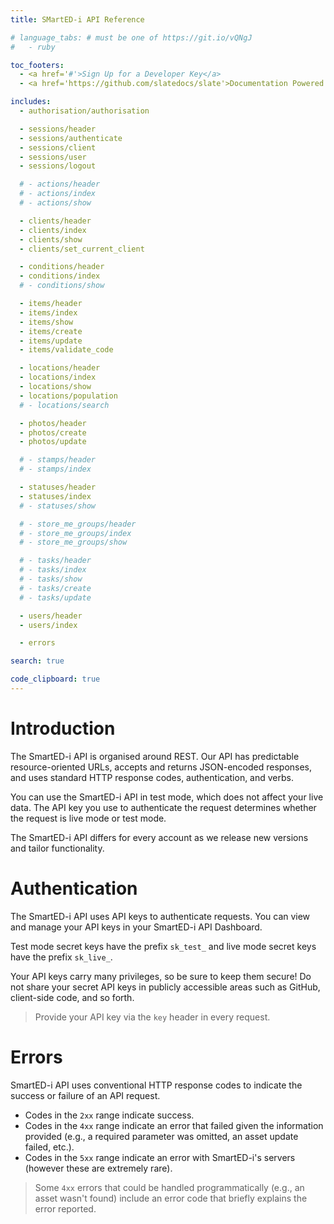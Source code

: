 ```yaml
---
title: SMartED-i API Reference

# language_tabs: # must be one of https://git.io/vQNgJ
#   - ruby

toc_footers:
  - <a href='#'>Sign Up for a Developer Key</a>
  - <a href='https://github.com/slatedocs/slate'>Documentation Powered by Slate</a>

includes:
  - authorisation/authorisation

  - sessions/header
  - sessions/authenticate
  - sessions/client
  - sessions/user
  - sessions/logout

  # - actions/header
  # - actions/index
  # - actions/show

  - clients/header
  - clients/index
  - clients/show
  - clients/set_current_client

  - conditions/header
  - conditions/index
  # - conditions/show

  - items/header
  - items/index
  - items/show
  - items/create
  - items/update
  - items/validate_code

  - locations/header
  - locations/index
  - locations/show
  - locations/population
  # - locations/search

  - photos/header
  - photos/create
  - photos/update

  # - stamps/header
  # - stamps/index

  - statuses/header
  - statuses/index
  # - statuses/show

  # - store_me_groups/header
  # - store_me_groups/index
  # - store_me_groups/show

  # - tasks/header
  # - tasks/index
  # - tasks/show
  # - tasks/create
  # - tasks/update

  - users/header
  - users/index

  - errors

search: true

code_clipboard: true
---
```


# Introduction

The SmartED-i API is organised around REST. Our API has predictable resource-oriented URLs, accepts and returns JSON-encoded responses, and uses standard HTTP response codes, authentication, and verbs.

You can use the SmartED-i API in test mode, which does not affect your live data. The API key you use to authenticate the request determines whether the request is live mode or test mode.

The SmartED-i API differs for every account as we release new versions and tailor functionality.


# Authentication

The SmartED-i API uses API keys to authenticate requests. You can view and manage your API keys in your SmartED-i API Dashboard.

Test mode secret keys have the prefix `sk_test_` and live mode secret keys have the prefix `sk_live_`.

Your API keys carry many privileges, so be sure to keep them secure! Do not share your secret API keys in publicly accessible areas such as GitHub, client-side code, and so forth.

> Provide your API key via the `key` header in every request.


# Errors

SmartED-i API uses conventional HTTP response codes to indicate the success or failure of an API request. 
- Codes in the `2xx` range indicate success. 
- Codes in the `4xx` range indicate an error that failed given the information provided (e.g., a required parameter was omitted, an asset update failed, etc.). 
- Codes in the `5xx` range indicate an error with SmartED-i's servers (however these are extremely rare).

> Some `4xx` errors that could be handled programmatically (e.g., an asset wasn't found) include an error code that briefly explains the error reported.